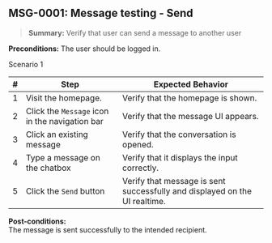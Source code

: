 ## **MSG-0001:** Message testing - Send  

> **Summary:** Verify that user can send a message to another user  <br>

**Preconditions:** The user should be logged in.  

Scenario 1 

 | \# | Step | Expected Behavior | 
 |----|------|-------------------| 
 |  1 |   Visit the homepage.                             | Verify that the homepage is shown.   | 
 |  2 |   Click the `Message` icon in the navigation bar    | Verify that the message UI appears.   | 
 |  3 |   Click an existing message                       | Verify that the conversation is opened.   | 
 |  4 |   Type a message on the chatbox                   | Verify that it displays the input correctly.  | 
 |  5 |   Click the `Send` button                           | Verify that message is sent successfully and displayed on the UI realtime. |  

**Post-conditions:**  
The message is sent successfully to the intended recipient.
